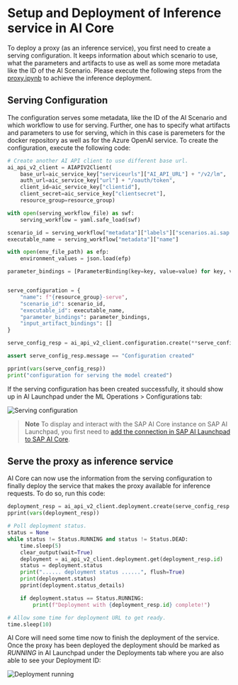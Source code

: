 # Setup and Deployment of Inference service in AI Core

To deploy a proxy (as an inference service), you first need to create a serving configuration. It keeps
information about which scenario to use, what the parameters and artifacts to use as well as some more metadata like the ID of the AI Scenario. Please execute the following steps from the [proxy.ipynb](../../01-ai-core-azure-openai-proxy/proxy.ipynb) to achieve the inference deployment.

## Serving Configuration

The configuration serves some metadata, like the ID of the AI Scenario and which workflow
to use for serving. Further, one has to specify what artifacts and parameters to use for serving, which
in this case is paremeters for the docker repository as well as for the Azure OpenAI service. To create the configuration, execute the following code:

```python
# Create another AI API client to use different base url.
ai_api_v2_client = AIAPIV2Client(
    base_url=aic_service_key["serviceurls"]["AI_API_URL"] + "/v2/lm",
    auth_url=aic_service_key["url"] + "/oauth/token",
    client_id=aic_service_key["clientid"],
    client_secret=aic_service_key["clientsecret"],
    resource_group=resource_group)

with open(serving_workflow_file) as swf:
    serving_workflow = yaml.safe_load(swf)

scenario_id = serving_workflow["metadata"]["labels"]["scenarios.ai.sap.com/id"]
executable_name = serving_workflow["metadata"]["name"]

with open(env_file_path) as efp:
    environment_values = json.load(efp)

parameter_bindings = [ParameterBinding(key=key, value=value) for key, value in environment_values.items()]


serve_configuration = {
    "name": f"{resource_group}-serve",
    "scenario_id": scenario_id,
    "executable_id": executable_name,
    "parameter_bindings": parameter_bindings,
    "input_artifact_bindings": []
}

serve_config_resp = ai_api_v2_client.configuration.create(**serve_configuration)

assert serve_config_resp.message == "Configuration created"

pprint(vars(serve_config_resp))
print("configuration for serving the model created")
```

If the serving configuration has been created successfully, it should show up
in AI Launchpad under the ML Operations > Configurations tab:

![Serving configuration](resources/config-serve.png)

> **Note**
> To display and interact with the SAP AI Core instance on SAP AI Launchpad, you first need to [add the connection in SAP AI Launchpad to SAP AI Core](https://help.sap.com/docs/ai-launchpad/sap-ai-launchpad/add-connection-to-sap-ai-core).

## Serve the proxy as inference service

AI Core can now use the information from the serving configuration to finally deploy the service that makes the proxy available for inference requests. To do so,
run this code:

```python
deployment_resp = ai_api_v2_client.deployment.create(serve_config_resp.id)
pprint(vars(deployment_resp))

# Poll deployment status.
status = None
while status != Status.RUNNING and status != Status.DEAD:
    time.sleep(5)
    clear_output(wait=True)
    deployment = ai_api_v2_client.deployment.get(deployment_resp.id)
    status = deployment.status
    print("...... deployment status ......", flush=True)
    print(deployment.status)
    pprint(deployment.status_details)

    if deployment.status == Status.RUNNING:
        print(f"Deployment with {deployment_resp.id} complete!")

# Allow some time for deployment URL to get ready.
time.sleep(10)
```

AI Core will need some time now to finish the deployment of the service. Once
the proxy has been deployed the deployment should be marked as _RUNNING_ in AI
Launchpad under the Deployments tab where you are also able to see your Deployment ID:

![Deployment running](resources/deployment-running.png)
